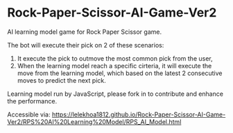 # Rock-Paper-Scissor-AI-Game-Ver2
AI learning model game for Rock Paper Scissor game.

The bot will execute their pick on 2 of these scenarios:
1. It execute the pick to outmove the most common pick from the user,
2. When the learning model reach a specific cirteria, it will execute the move from the learning model, which based on the latest 2 consecutive moves to predict the next pick.

Learning model run by JavaScript, please fork in to contribute and enhance the performance.

Accessible via: https://lelekhoa1812.github.io/Rock-Paper-Scissor-AI-Game-Ver2/RPS%20AI%20Learning%20Model/RPS_AI_Model.html
